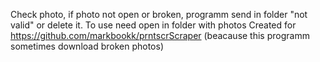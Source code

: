 Check photo, if photo not open or broken, programm send in folder "not valid" or delete it.
To use need open in folder with photos
Created for https://github.com/markbookk/prntscrScraper (beacause this programm sometimes download broken photos)
